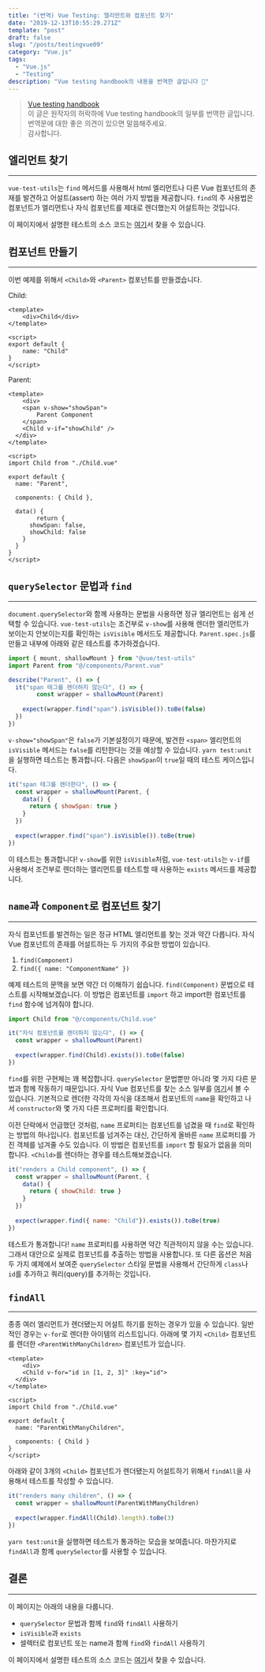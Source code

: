 ```yaml
---
title: "(번역) Vue Testing: 엘리먼트와 컴포넌트 찾기"
date: "2019-12-13T10:55:29.271Z"
template: "post"
draft: false
slug: "/posts/testingvue09"
category: "Vue.js"
tags:
  - "Vue.js"
  - "Testing"
description: "Vue testing handbook의 내용을 번역한 글입니다 📖"
---
```


> [Vue testing handbook](https://lmiller1990.github.io/vue-testing-handbook/computed-properties.html#testing-computed-properties) <br>
> 이 글은 원작자의 허락하에 Vue testing handbook의 일부를 번역한 글입니다. <br>
> 번역문에 대한 좋은 의견이 있으면 말씀해주세요. <br>
> 감사합니다.



## 엘리먼트 찾기

---

`vue-test-utils`는 `find` 메서드를 사용해서 html 엘리먼트나 다른 Vue 컴포넌트의 존재를 발견하고 어설트(assert) 하는 여러 가지 방법을 제공합니다. `find`의 주 사용법은 컴포넌트가 엘리먼트나 자식 컴포넌트를 제대로 렌더했는지 어설트하는 것입니다.

이 페이지에서 설명한 테스트의 소스 코드는 [여기](https://github.com/lmiller1990/vue-testing-handbook/tree/master/demo-app/tests/unit/Parent.spec.js)서 찾을 수 있습니다.



## 컴포넌트 만들기

---

이번 예제를 위해서 `<Child>`와 `<Parent>` 컴포넌트를 만들겠습니다.

Child:

```vue
<template>
	<div>Child</div>
</template>

<script>
export default {
	name: "Child"
}
</script>
```

Parent:

```vue
<template>
	<div>
    <span v-show="showSpan">
  		Parent Component
  	</span>
    <Child v-if="showChild" />
  </div>
</template>

<script>
import Child from "./Child.vue"
 
export default {
  name: "Parent",

  components: { Child },
  
  data() {
		return {
      showSpan: false,
      showChild: false
    }
  }
}
</script>
```



## `querySelector` 문법과 `find`

---

`document.querySelector`와 함께 사용하는 문법을 사용하면 정규 엘리먼트는 쉽게 선택할 수 있습니다. `vue-test-utils`는 조건부로 `v-show`를 사용해 렌더한 엘리먼트가 보이는지 안보이는지를 확인하는  `isVisible` 메서드도 제공합니다. `Parent.spec.js`를 만들고 내부에 아래와 같은 테스트를 추가하겠습니다.

``` js
import { mount, shallowMount } from "@vue/test-utils"
import Parent from "@/components/Parent.vue"

describe("Parent", () => {
  it("span 태그를 렌더하지 않는다", () => {
		const wrapper = shallowMount(Parent)
    
    expect(wrapper.find("span").isVisible()).toBe(false)
  })
})
```

`v-show="showSpan"`은 `false`가 기본설정이기 때문에, 발견한  `<span>` 엘리먼트의 `isVisible` 메서드는 `false`를 리턴한다는 것을 예상할 수 있습니다.  `yarn test:unit`을 실행하면 테스트는 통과합니다. 다음은 `showSpan`이 `true`일 때의 테스트 케이스입니다.

``` js
it("span 태그를 렌더한다", () => {
  const wrapper = shallowMount(Parent, {
    data() {
      return { showSpan: true }
    }
  })
  
  expect(wrapper.find("span").isVisible()).toBe(true)
})

```

이 테스트는 통과합니다! `v-show`를 위한 `isVisible`처럼, `vue-test-utils`는  `v-if`를 사용해서 조건부로 렌더하는 엘리먼트를 테스트할 때 사용하는  `exists` 메서드를 제공합니다.



## `name`과 `Component`로 컴포넌트 찾기

---

자식 컴포넌트를 발견하는 일은 정규 HTML 엘리먼트를 찾는 것과 약간 다릅니다. 자식 Vue 컴포넌트의 존재를 어설트하는 두 가지의 주요한 방법이 있습니다.

1. `find(Component)`
2. `find({ name: "ComponentName" })`

예제 테스트의 문맥을 보면 약간 더 이해하기 쉽습니다. `find(Component)` 문법으로 테스트를 시작해보겠습니다. 이 방법은 컴포넌트를 `import` 하고 import한 컴포넌트를 `find` 함수에 넘겨줘야 합니다.

``` js
import Child from "@/components/Child.vue"

it("자식 컴포넌트를 렌더하지 않는다", () => {
  const wrapper = shallowMount(Parent)
  
  expect(wrapper.find(Child).exists()).toBe(false)
})
```

`find`를 위한 구현체는 꽤 복잡합니다.  `querySelector` 문법뿐만 아니라 몇 가지 다른 문법과 함께 작동하기 때문입니다. 자식 Vue 컴포넌트를 찾는 소스 일부를 [여기](https://github.com/vuejs/vue-test-utils/blob/dev/packages/test-utils/src/find.js)서 볼 수 있습니다. 기본적으로 렌더한 각각의 자식을 대조해서 컴포넌트의 `name`을 확인하고 나서 `constructor`와 몇 가지 다른 프로퍼티를 확인합니다.

이전 단락에서 언급했던 것처럼, `name` 프로퍼티는 컴포넌트를 넘겼을 때 `find`로 확인하는 방법의 하나입니다. 컴포넌트를 넘겨주는 대신, 간단하게 올바른 `name` 프로퍼티를 가진 객체를 넘겨줄 수도 있습니다. 이 방법은 컴포넌트를 `import` 할 필요가 없음을 의미합니다. `<Child>`를 렌더하는 경우를 테스트해보겠습니다.

``` js
it("renders a Child component", () => {
  const wrapper = shallowMount(Parent, {
    data() {
      return { showChild: true }
    }
  })
  
  expect(wrapper.find({ name: "Child"}).exists()).toBe(true)
})
```

테스트가 통과합니다! `name` 프로퍼티를 사용하면 약간 직관적이지 않을 수는 있습니다. 그래서 대안으로 실제로 컴포넌트를 추출하는 방법을 사용합니다. 또 다른 옵션은  처음 두 가지 예제에서 보여준 `querySelector` 스타일 문법을 사용해서 간단하게 `class`나 `id`를 추가하고 쿼리(query)를 추가하는 것입니다.



## `findAll`

---

종종 여러 엘리먼트가 렌더됐는지 어설트 하기를 원하는 경우가 있을 수 있습니다. 일반적인 경우는 `v-for`로 렌더한 아이템의 리스트입니다. 아래에 몇 가지 `<Child>` 컴포넌트를 렌더한 `<ParentWithManyChildren>` 컴포넌트가 있습니다.

``` vue
<template>
	<div>
    <Child v-for="id in [1, 2, 3]" :key="id">
  </div>
</template>

<script>
import Child from "./Child.vue"
  
export default {
  name: "ParentWithManyChildren",
  
  components: { Child }
}
</script>
```

아래와 같이 3개의 `<Child>` 컴포넌트가 렌더됐는지 어설트하기 위해서  `findAll`을 사용해서 테스트를 작성할 수 있습니다.

``` js
it("renders many children", () => {
  const wrapper = shallowMount(ParentWithManyChildren)
  
  expect(wrapper.findAll(Child).length).toBe(3)
})
```

`yarn test:unit`을 실행하면 테스트가 통과하는 모습을 보여줍니다. 마찬가지로 `findAll`과 함께 `querySelector`를 사용할 수 있습니다.



## 결론

---

이 페이지는 아래의 내용을 다룹니다.

- `querySelector` 문법과 함께 `find`와 `findAll` 사용하기
- `isVisible`과 `exists`
- 셀렉터로 컴포넌트 또는 name과 함께 `find`와 `findAll` 사용하기

이 페이지에서 설명한 테스트의 소스 코드는 [여기](https://github.com/lmiller1990/vue-testing-handbook/tree/master/demo-app/tests/unit/Parent.spec.js)서 찾을 수 있습니다.
